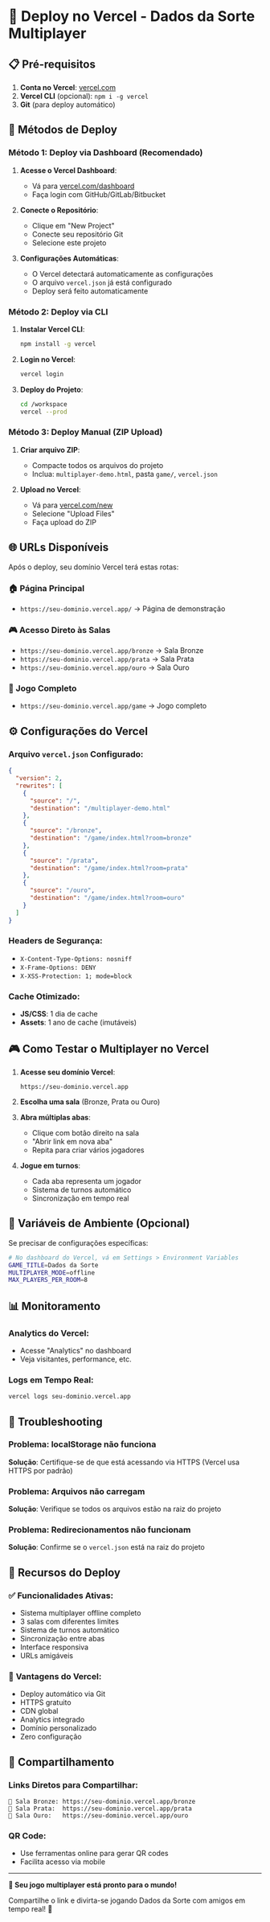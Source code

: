# 🚀 Deploy no Vercel - Dados da Sorte Multiplayer

## 📋 Pré-requisitos

1. **Conta no Vercel**: [vercel.com](https://vercel.com)
2. **Vercel CLI** (opcional): `npm i -g vercel`
3. **Git** (para deploy automático)

## 🎯 Métodos de Deploy

### Método 1: Deploy via Dashboard (Recomendado)

1. **Acesse o Vercel Dashboard**:
   - Vá para [vercel.com/dashboard](https://vercel.com/dashboard)
   - Faça login com GitHub/GitLab/Bitbucket

2. **Conecte o Repositório**:
   - Clique em "New Project"
   - Conecte seu repositório Git
   - Selecione este projeto

3. **Configurações Automáticas**:
   - O Vercel detectará automaticamente as configurações
   - O arquivo `vercel.json` já está configurado
   - Deploy será feito automaticamente

### Método 2: Deploy via CLI

1. **Instalar Vercel CLI**:
   ```bash
   npm install -g vercel
   ```

2. **Login no Vercel**:
   ```bash
   vercel login
   ```

3. **Deploy do Projeto**:
   ```bash
   cd /workspace
   vercel --prod
   ```

### Método 3: Deploy Manual (ZIP Upload)

1. **Criar arquivo ZIP**:
   - Compacte todos os arquivos do projeto
   - Inclua: `multiplayer-demo.html`, pasta `game/`, `vercel.json`

2. **Upload no Vercel**:
   - Vá para [vercel.com/new](https://vercel.com/new)
   - Selecione "Upload Files"
   - Faça upload do ZIP

## 🌐 URLs Disponíveis

Após o deploy, seu domínio Vercel terá estas rotas:

### 🏠 Página Principal
- `https://seu-dominio.vercel.app/` → Página de demonstração

### 🎮 Acesso Direto às Salas
- `https://seu-dominio.vercel.app/bronze` → Sala Bronze
- `https://seu-dominio.vercel.app/prata` → Sala Prata  
- `https://seu-dominio.vercel.app/ouro` → Sala Ouro

### 🎲 Jogo Completo
- `https://seu-dominio.vercel.app/game` → Jogo completo

## ⚙️ Configurações do Vercel

### Arquivo `vercel.json` Configurado:

```json
{
  "version": 2,
  "rewrites": [
    {
      "source": "/",
      "destination": "/multiplayer-demo.html"
    },
    {
      "source": "/bronze",
      "destination": "/game/index.html?room=bronze"
    },
    {
      "source": "/prata", 
      "destination": "/game/index.html?room=prata"
    },
    {
      "source": "/ouro",
      "destination": "/game/index.html?room=ouro"
    }
  ]
}
```

### Headers de Segurança:
- `X-Content-Type-Options: nosniff`
- `X-Frame-Options: DENY`
- `X-XSS-Protection: 1; mode=block`

### Cache Otimizado:
- **JS/CSS**: 1 dia de cache
- **Assets**: 1 ano de cache (imutáveis)

## 🎮 Como Testar o Multiplayer no Vercel

1. **Acesse seu domínio Vercel**:
   ```
   https://seu-dominio.vercel.app
   ```

2. **Escolha uma sala** (Bronze, Prata ou Ouro)

3. **Abra múltiplas abas**:
   - Clique com botão direito na sala
   - "Abrir link em nova aba"
   - Repita para criar vários jogadores

4. **Jogue em turnos**:
   - Cada aba representa um jogador
   - Sistema de turnos automático
   - Sincronização em tempo real

## 🔧 Variáveis de Ambiente (Opcional)

Se precisar de configurações específicas:

```bash
# No dashboard do Vercel, vá em Settings > Environment Variables
GAME_TITLE=Dados da Sorte
MULTIPLAYER_MODE=offline
MAX_PLAYERS_PER_ROOM=8
```

## 📊 Monitoramento

### Analytics do Vercel:
- Acesse "Analytics" no dashboard
- Veja visitantes, performance, etc.

### Logs em Tempo Real:
```bash
vercel logs seu-dominio.vercel.app
```

## 🚨 Troubleshooting

### Problema: localStorage não funciona
**Solução**: Certifique-se de que está acessando via HTTPS (Vercel usa HTTPS por padrão)

### Problema: Arquivos não carregam
**Solução**: Verifique se todos os arquivos estão na raiz do projeto

### Problema: Redirecionamentos não funcionam
**Solução**: Confirme se o `vercel.json` está na raiz do projeto

## 🎉 Recursos do Deploy

### ✅ **Funcionalidades Ativas:**
- Sistema multiplayer offline completo
- 3 salas com diferentes limites
- Sistema de turnos automático
- Sincronização entre abas
- Interface responsiva
- URLs amigáveis

### 🌟 **Vantagens do Vercel:**
- Deploy automático via Git
- HTTPS gratuito
- CDN global
- Analytics integrado
- Domínio personalizado
- Zero configuração

## 📱 Compartilhamento

### Links Diretos para Compartilhar:
```
🥉 Sala Bronze: https://seu-dominio.vercel.app/bronze
🥈 Sala Prata:  https://seu-dominio.vercel.app/prata  
🥇 Sala Ouro:   https://seu-dominio.vercel.app/ouro
```

### QR Code:
- Use ferramentas online para gerar QR codes
- Facilita acesso via mobile

---

**🎲 Seu jogo multiplayer está pronto para o mundo!**

Compartilhe o link e divirta-se jogando Dados da Sorte com amigos em tempo real! 🚀